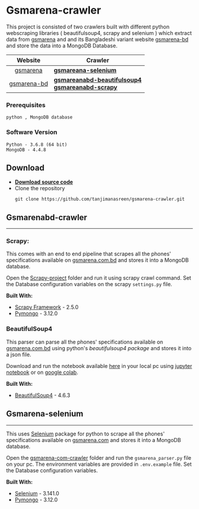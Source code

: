 # Gsmarena-crawler
This project is consisted of two crawlers built with different python webscraping libraries ( beautifulsoup4, scrapy and selenium ) which extract data from [gsmarena](www.gsmarena.com) and and its Bangladeshi variant website [gsmarena-bd](www.gsmarena.com.bd) and store the data into a MongoDB Database.

| Website | Crawler |
|:----------:|----------|
| [gsmarena](www.gsmarena.com) | [**gsmareana-selenium**](#Gsmarena-selenium) |
| [gsmarena-bd](www.gsmarena.com.bd) | [**gsmareanabd-beautifulsoup4**](#BeautifulSoup4) <br> [**gsmareanabd-scrapy**](#Scrapy)  |

### Prerequisites

```
python , MongoDB database
```

### Software Version
```
Python - 3.6.8 (64 bit)
MongoDB - 4.4.8
```

## Download 

* [**Download source code**](https://github.com/tanjimanasreen/gsmarena-crawler/archive/refs/heads/main.zip "Gsmarena Crawlers source code")
* Clone the repository
  ```
  git clone https://github.com/tanjimanasreen/gsmarena-crawler.git
  ```

## Gsmarenabd-crawler
---
### Scrapy:
This comes with an end to end pipeline that scrapes all the phones' specifications available on [gsmarena.com.bd](www.gsmarena.com.bd) and stores it into a MongoDB database. 

Open the [Scrapy-project](https://github.com/tanjimanasreen/gsmarena-crawler/tree/main/gsmarena-com-bd-crawler/Scrapy-project) folder and run it using scrapy crawl command. Set the Database configuration variables on the scrapy `settings.py` file.

**Built With:**
- [Scrapy Framework](https://docs.scrapy.org/en/latest/) - 2.5.0
- [Pymongo](https://pymongo.readthedocs.io/en/stable/) - 3.12.0

### BeautifulSoup4 
This parser can parse all the phones' specifications available on [gsmarena.com.bd](www.gsmarena.com.bd) using python's *beautifulsoup4 package* and stores it into a json file. 

Download and run the notebook available [here](https://github.com/tanjimanasreen/gsmarena-crawler/blob/main/gsmarena-com-bd-crawler/Bs4-scraper/gsmarena_bs4_scraper.ipynb) in your local pc using [jupyter notebook](https://jupyter.org/) or on [google colab](https://colab.research.google.com/).

**Built With:**
- [BeautifulSoup4](https://pypi.org/project/beautifulsoup4/) - 4.6.3

## Gsmarena-selenium
---
This uses [Selenium](https://selenium-python.readthedocs.io/) package for python to scrape all the phones' specifications available on [gsmarena.com](www.gsmarena.com) and stores it into a MongoDB database. 

Open the [gsmarena-com-crawler](https://github.com/tanjimanasreen/gsmarena-crawler/tree/main/gsmarena-com-crawler) folder and run the `gsmarena_parser.py` file on your pc. The environment variables are provided in `.env.example` file. Set the Database configuration variables.

**Built With:**
- [Selenium](https://selenium-python.readthedocs.io/) - 3.141.0
- [Pymongo](https://pymongo.readthedocs.io/en/stable/) - 3.12.0
